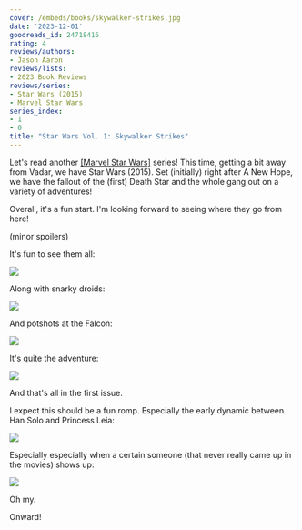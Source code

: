 ```yaml
---
cover: /embeds/books/skywalker-strikes.jpg
date: '2023-12-01'
goodreads_id: 24718416
rating: 4
reviews/authors:
- Jason Aaron
reviews/lists:
- 2023 Book Reviews
reviews/series:
- Star Wars (2015)
- Marvel Star Wars
series_index:
- 1
- 0
title: "Star Wars Vol. 1: Skywalker Strikes"
---
```

Let's read another [[Marvel Star Wars]]() series! This time, getting a bit away from Vadar, we have Star Wars (2015). Set (initially) right after A New Hope, we have the fallout of the (first) Death Star and the whole gang out on a variety of adventures!

Overall, it's a fun start. I'm looking forward to seeing where they go from here!

<!--more-->

(minor spoilers)

It's fun to see them all:

![](/embeds/books/attachments/star-wars-2015-v1-b6cc52.png)

Along with snarky droids:

![](/embeds/books/attachments/star-wars-2015-v1-62e558.png)

And potshots at the Falcon:

![](/embeds/books/attachments/star-wars-2015-v1-c31680.png)

It's quite the adventure:

![](/embeds/books/attachments/star-wars-2015-v1-fed82e.png)

And that's all in the first issue. 

I expect this should be a fun romp. Especially the early dynamic between Han Solo and Princess Leia:

![](/embeds/books/attachments/star-wars-2015-v1-5d19e2.png)

Especially especially when a certain someone (that never really came up in the movies) shows up:

![](/embeds/books/attachments/star-wars-2015-v1-fb0d7d.png)

Oh my. 

Onward!